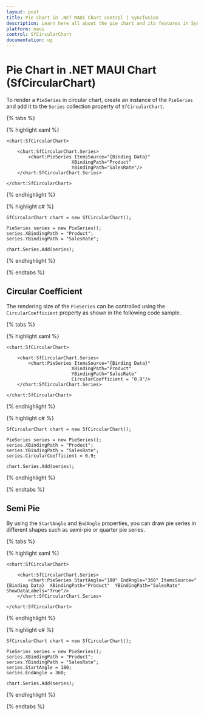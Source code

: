 ```yaml
---
layout: post
title: Pie Chart in .NET MAUI Chart control | Syncfusion
description: Learn here all about the pie chart and its features in Syncfusion .NET MAUI Chart (SfCircularChart) control.
platform: maui
control: SfCircularChart
documentation: ug
---
```


# Pie Chart in .NET MAUI Chart (SfCircularChart)

To render a `PieSeries` in circular chart, create an instance of the `PieSeries` and add it to the `Series` collection property of `SfCircularChart`.

{% tabs %}

{% highlight xaml %}

    <chart:SfCircularChart>

        <chart:SfCircularChart.Series>
            <chart:PieSeries ItemsSource="{Binding Data}" 
                            XBindingPath="Product" 
                            YBindingPath="SalesRate"/>
        </chart:SfCircularChart.Series>
            
    </chart:SfCircularChart>

{% endhighlight %}

{% highlight c# %}

    SfCircularChart chart = new SfCircularChart();

    PieSeries series = new PieSeries();
    series.XBindingPath = "Product";
    series.YBindingPath = "SalesRate";

    chart.Series.Add(series);

{% endhighlight %}

{% endtabs %}

## Circular Coefficient

The rendering size of the `PieSeries` can be controlled using the `CircularCoefficient` property as shown in the following code sample.

{% tabs %}

{% highlight xaml %}

    <chart:SfCircularChart>

        <chart:SfCircularChart.Series>
            <chart:PieSeries ItemsSource="{Binding Data}" 
                            XBindingPath="Product" 
                            YBindingPath="SalesRate"
                            CircularCoefficient = "0.9"/>
        </chart:SfCircularChart.Series>
            
    </chart:SfCircularChart>

{% endhighlight %}

{% highlight c# %}

    SfCircularChart chart = new SfCircularChart();

    PieSeries series = new PieSeries();
    series.XBindingPath = "Product";
    series.YBindingPath = "SalesRate";
    series.CircularCoefficient = 0.9;

    chart.Series.Add(series);

{% endhighlight %}

{% endtabs %}

## Semi Pie

By using the `StartAngle` and `EndAngle` properties, you can draw pie series in different shapes such as semi-pie or quarter pie series.

{% tabs %}

{% highlight xaml %}

    <chart:SfCircularChart>

        <chart:SfCircularChart.Series>
            <chart:PieSeries StartAngle="180" EndAngle="360" ItemsSource="{Binding Data}  XBindingPath="Product"  YBindingPath="SalesRate" ShowDataLabels="True"/>
        </chart:SfCircularChart.Series>

    </chart:SfCircularChart>

{% endhighlight %}

{% highlight c# %}

    SfCircularChart chart = new SfCircularChart();

    PieSeries series = new PieSeries();
    series.XBindingPath = "Product";
    series.YBindingPath = "SalesRate";
    series.StartAngle = 180;
    series.EndAngle = 360;

    chart.Series.Add(series);

{% endhighlight %}

{% endtabs %}
